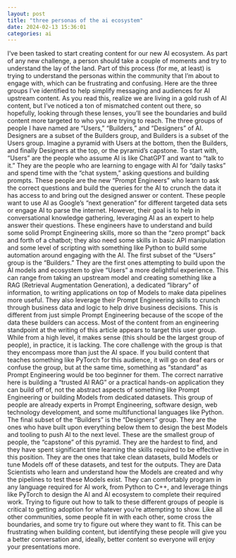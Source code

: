 ```yaml
---
layout: post
title: "three personas of the ai ecosystem"
date: 2024-02-13 15:36:01
categories: ai
---
```


I’ve been tasked to start creating content for our new AI ecosystem. As part of any new challenge, a person should take a couple of moments and try to understand the lay of the land. Part of this process (for me, at least) is trying to understand the personas within the community that I’m about to engage with, which can be frustrating and confusing. Here are the three groups I’ve identified to help simplify messaging and audiences for AI upstream content. As you read this, realize we are living in a gold rush of AI content, but I’ve noticed a ton of mismatched content out there, so hopefully, looking through these lenses, you’ll see the boundaries and build content more targeted to who you are trying to reach.
The three groups of people I have named are “Users,” “Builders,” and “Designers” of AI. Designers are a subset of the Builders group, and Builders is a subset of the Users group. Imagine a pyramid with Users at the bottom, then the Builders, and finally Designers at the top, or the pyramid’s capstone.
To start with, “Users” are the people who assume AI is like ChatGPT and want to “talk to it.” They are the people who are learning to engage with AI for “daily tasks” and spend time with the “chat system,” asking questions and building prompts.
These people are the new “Prompt Engineers” who learn to ask the correct questions and build the queries for the AI to crunch the data it has access to and bring out the designed answer or content. These people want to use AI as Google’s “next generation” for different targeted data sets or engage AI to parse the internet. However, their goal is to help in conversational knowledge gathering, leveraging AI as an expert to help answer their questions.
These engineers have to understand and build some solid Prompt Engineering skills, more so than the “zero prompt” back and forth of a chatbot; they also need some skills in basic API manipulation and some level of scripting with something like Python to build some automation around engaging with the AI.
The first subset of the “Users” group is the “Builders.” They are the first ones attempting to build upon the AI models and ecosystem to give “Users” a more delightful experience.  This can range from taking an upstream model and creating something like a RAG (Retrieval Augmentation Generation), a dedicated “library” of information, to writing applications on top of Models to make data pipelines more useful. They also leverage their Prompt Engineering skills to crunch through business data and logic to help drive business decisions.
This is different from just simple Prompt Engineering because of the scope of the data these builders can access. Most of the content from an engineering standpoint at the writing of this article appears to target this user group. While from a high level, it makes sense (this should be the largest group of people), in practice, it is lacking.
The core challenge with the group is that they encompass more than just the AI space. If you build content that teaches something like PyTorch for this audience, it will go on deaf ears or confuse the group, but at the same time, something as “standard” as Prompt Engineering would be too beginner for them. The correct narrative here is building a “trusted AI RAG”  or a practical hands-on application they can build off of, not the abstract aspects of something like Prompt Engineering or building Models from dedicated datasets. This group of people are already experts in Prompt Engineering, software design, web technology development, and some multifunctional languages like Python.
The final subset of the “Builders” is the “Designers” group. They are the ones who have built upon everything below them to design the best Models and tooling to push AI to the next level. These are the smallest group of people, the “capstone” of this pyramid. They are the hardest to find, and they have spent significant time learning the skills required to be effective in this position. They are the ones that take clean datasets, build Models or tune Models off of these datasets, and test for the outputs. They are Data Scientists who learn and understand how the Models are created and why the pipelines to test these Models exist. They can comfortably program in any language required for AI work, from Python to C++, and leverage things like PyTorch to design the AI and AI ecosystem to complete their required work.
Trying to figure out how to talk to these different groups of people is critical to getting adoption for whatever you’re attempting to show. Like all other communities, some people fit in with each other, some cross the boundaries, and some try to figure out where they want to fit. This can be frustrating when building content, but identifying these people will give you a better conversation and, ideally, better content so everyone will enjoy your presentations more.
